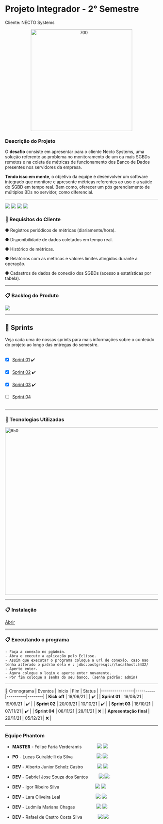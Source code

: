# Projeto Integrador - 2° Semestre
Cliente: NECTO Systems
<p align="center">
<a href="http://necto.com.br/pt/"><img src="https://user-images.githubusercontent.com/80851038/133914328-794317fa-31e1-4279-afb0-d986acb5db45.png" alt="700" width="334"/></a>
</p>

### Descrição do Projeto

O **desafio** consiste em apresentar para o cliente Necto Systems, uma solução referente ao problema no monitoramento de um ou mais SGBDs remotos e na coleta de métricas de funcionamento dos Banco de Dados presentes nos servidores da empresa. 

**Tendo isso em mente**, o objetivo da equipe é desenvolver um software integrado que monitore e apresente métricas referentes ao uso e a saúde do SGBD em tempo real. Bem como,  oferecer um pós gerenciamento de múltiplos BDs no servidor, como diferencial.

---
![](https://img.shields.io/badge/Status%3A-BUILDING-orange)
<a href="https://www.java.com/pt-BR/">![](https://img.shields.io/badge/Language%3A-JAVA-red)</a>
<a href="http://necto.com.br/pt/">![](https://img.shields.io/badge/Client%3A-NECTO%20SYSTEMS-blue)</a>
<a href="http://fatecsjc-prd.azurewebsites.net/">![](https://img.shields.io/badge/Institution%3A-FATEC-blueviolet)</a>

### 🔔 Requisitos do Cliente

● Registros periódicos de métricas (diariamente/hora).

● Disponibilidade de dados coletados em tempo real.

● Histórico de métricas.

● Relatórios com as métricas e valores limites atingidos durante a operação.

● Cadastros de dados de conexão dos SGBDs (acesso a estatísticas por tabela).

---


### 📋 Backlog do Produto

<img src="https://user-images.githubusercontent.com/80851038/133914854-06ddb253-92ad-4ed9-b1fe-47af41fb7c82.png"/>

---


## 🧩 Sprints
Veja cada uma de nossas sprints para mais informações sobre o conteúdo do projeto ao longo das entregas do semestre. <br><br>

- [x] [Sprint 01](https://github.com/PhatomFatec/PI_Necto_Systems/blob/main/Sprints/Sprint01/README.md) ✔️
 <br><br>
- [x] [Sprint 02](https://github.com/PhatomFatec/PI_Necto_Systems/tree/main/Sprints/Sprint02) ✔️
 <br><br>
- [x] [Sprint 03](https://github.com/PhatomFatec/PI_Necto_Systems/tree/main/Sprints/Sprint03) ✔️
 <br><br>
- [ ] [Sprint 04](https://github.com/PhatomFatec/PI_Necto_Systems/tree/main/Sprints/Sprint04)
 <br><br>

---


### 🚀 Tecnologias Utilizadas

<img src="https://cdn.discordapp.com/attachments/888964389368131629/888965497868156968/tecnologiaas.png" alt="650" width="550"/>

---


### 📋 Instalação

[Abrir](https://github.com/PhatomFatec/PI_Necto_Systems/tree/main/Instala%C3%A7%C3%A3o)

---

### 📋 Executando o programa
```
- Faça a conexão no pgAdmin.
- Abra e execute a aplicação pelo Eclipse.
- Assim que executar o programa coloque a url de conexão, caso nao tenha alterado o padrão dela é : jdbc:postgresql://localhost:5432/
- Aperte enter.
- Agora coloque o login e aperte enter novamente.
- Por fim coloque a senha do seu banco. (senha padrão: admin)
```

---


📅 Cronograma
| Eventos         | Início   | Fim      | Status |
|-----------------|----------|----------|--------|
| **Kick off**    | 18/08/21 |          |   ✔️   |
| **Sprint 01**   | 19/08/21 | 19/09/21 |   ✔️   |
| **Sprint 02**   | 20/09/21 | 10/10/21 |   ✔️   |
| **Sprint 03**   | 18/10/21 | 07/11/21 |   ✔️   |
| **Sprint 04**   | 08/11/21 | 28/11/21 |   ❌   |
| **Apresentação final** | 29/11/21 | 05/12/21 |   ❌   |

---

### Equipe Phantom

* **MASTER** - Felipe Faria Verderamis &nbsp; &nbsp; &nbsp; &nbsp; &nbsp; &nbsp;
[<img src="https://img.shields.io/badge/linkedin-%230077B5.svg?&style=for-the-badge&logo=linkedin&logoColor=white&color=3d3d3d"/>](https://www.linkedin.com/in/felipe-faria-verderamis-3b9b10202/)
[<img src="https://img.shields.io/badge/github%20-%23121011.svg?&style=for-the-badge&logo=github&logoColor=white&color=3d3d3d"/>](https://github.com/FelipeFariaVerde)

* **PO** - Lucas Guiraldelli da Silva &nbsp; &nbsp; &nbsp; &nbsp; &nbsp; &nbsp; &nbsp; &nbsp; &nbsp;&nbsp;
[<img src="https://img.shields.io/badge/linkedin-%230077B5.svg?&style=for-the-badge&logo=linkedin&logoColor=white&color=3d3d3d"/>](https://www.linkedin.com/in/lucasguiraldelli/)
[<img src="https://img.shields.io/badge/github%20-%23121011.svg?&style=for-the-badge&logo=github&logoColor=white&color=3d3d3d"/>](https://github.com/LucasGuiraldelli)

* **DEV** - Alberto Junior Scholz Castro &nbsp; &nbsp; &nbsp; &nbsp; &nbsp;&nbsp;
[<img src="https://img.shields.io/badge/linkedin-%230077B5.svg?&style=for-the-badge&logo=linkedin&logoColor=white&color=3d3d3d" />](https://www.linkedin.com/in/alberto-s-castro-725471172/)
[<img src="https://img.shields.io/badge/github%20-%23121011.svg?&style=for-the-badge&logo=github&logoColor=white&color=3d3d3d"/>](https://github.com/AlbertoScholz) 

* **DEV** - Gabriel Jose Souza dos Santos &nbsp; &nbsp; &nbsp; &nbsp;
[<img src="https://img.shields.io/badge/linkedin-%230077B5.svg?&style=for-the-badge&logo=linkedin&logoColor=white&color=3d3d3d" />](https://www.linkedin.com/in/gabriel-santos-87922b170/)
[<img src="https://img.shields.io/badge/github%20-%23121011.svg?&style=for-the-badge&logo=github&logoColor=white&color=3d3d3d"/>](https://github.com/gabrieljssantos)

* **DEV** - Igor Ribeiro Silva &nbsp; &nbsp; &nbsp; &nbsp; &nbsp; &nbsp; &nbsp; &nbsp; &nbsp; &nbsp; &nbsp; &nbsp; &nbsp; &nbsp;&nbsp;
[<img src="https://img.shields.io/badge/linkedin-%230077B5.svg?&style=for-the-badge&logo=linkedin&logoColor=white&color=3d3d3d"/>](https://www.linkedin.com/in/igor-ribeiro-8571a6210/)
[<img src="https://img.shields.io/badge/github%20-%23121011.svg?&style=for-the-badge&logo=github&logoColor=white&color=3d3d3d"/>](https://github.com/IgorRibeiro-S)

* **DEV** - Lara Oliveira Leal &nbsp; &nbsp; &nbsp; &nbsp; &nbsp; &nbsp; &nbsp; &nbsp; &nbsp; &nbsp; &nbsp; &nbsp; &nbsp; &nbsp;&nbsp;
[<img src="https://img.shields.io/badge/linkedin-%230077B5.svg?&style=for-the-badge&logo=linkedin&logoColor=white&color=3d3d3d"/>](https://www.linkedin.com/in/lara-leal-527b7020a/)
[<img src="https://img.shields.io/badge/github%20-%23121011.svg?&style=for-the-badge&logo=github&logoColor=white&color=3d3d3d"/>](https://github.com/lara-leal)

* **DEV** - Ludmila Mariana Chagas &nbsp; &nbsp; &nbsp; &nbsp; &nbsp; &nbsp; &nbsp; &nbsp;&nbsp;
[<img src="https://img.shields.io/badge/linkedin-%230077B5.svg?&style=for-the-badge&logo=linkedin&logoColor=white&color=3d3d3d"/>](https://www.linkedin.com/in/ludmila-chagas-273548187/)
[<img src="https://img.shields.io/badge/github%20-%23121011.svg?&style=for-the-badge&logo=github&logoColor=white&color=3d3d3d"/>](https://github.com/ludmila-chagas)

* **DEV** - Rafael de Castro Costa Silva &nbsp; &nbsp; &nbsp; &nbsp; &nbsp; &nbsp;
[<img src="https://img.shields.io/badge/linkedin-%230077B5.svg?&style=for-the-badge&logo=linkedin&logoColor=white&color=3d3d3d"/>](https://www.linkedin.com/in/rafaelcastrow/)
[<img src="https://img.shields.io/badge/github%20-%23121011.svg?&style=for-the-badge&logo=github&logoColor=white&color=3d3d3d"/>](https://github.com/rafaelcastrow)
